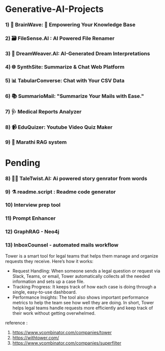 # Generative-AI-Projects

### 1) 🧠 BrainWave: 🤖 Empowering Your Knowledge Base
### 2) 🗃️ FileSense.AI : AI Powered File Renamer
### 3) 🛌 DreamWeaver.AI: AI-Generated Dream Interpretations
### 4) 🌐 SynthSite: Summarize & Chat Web Platform
### 5) 📊 TabularConverse: Chat with Your CSV Data
### 6) 📚 SummarioMail: "Summarize Your Mails with Ease."
### 7) 🩺 Medical Reports Analyzer
### 8) 📹 EduQuizer: Youtube Video Quiz Maker
### 9) 🚩 Marathi RAG system



# Pending
### 8) 🧙‍♂️ TaleTwist.AI: Ai powered story genrator from words

### 9) ⚗️ readme.script : Readme code generator

### 10) Interview prep tool

### 11) Prompt Enhancer

### 12) GraphRAG - Neo4j

### 13) InboxCounsel - automated mails workflow

Tower is a smart tool for legal teams that helps them manage and organize requests they receive.
Here’s how it works:
- Request Handling: When someone sends a legal question or request via Slack, Teams, or email, Tower automatically collects all the needed information and sets up a case file.
- Tracking Progress: It keeps track of how each case is doing through a single, easy-to-use dashboard.
- Performance Insights: The tool also shows important performance metrics to help the team see how well they are doing.
In short, Tower helps legal teams handle requests more efficiently and keep track of their work without getting overwhelmed.

reference : 
1) https://www.ycombinator.com/companies/tower
2) https://withtower.com/
3) https://www.ycombinator.com/companies/superfilter


